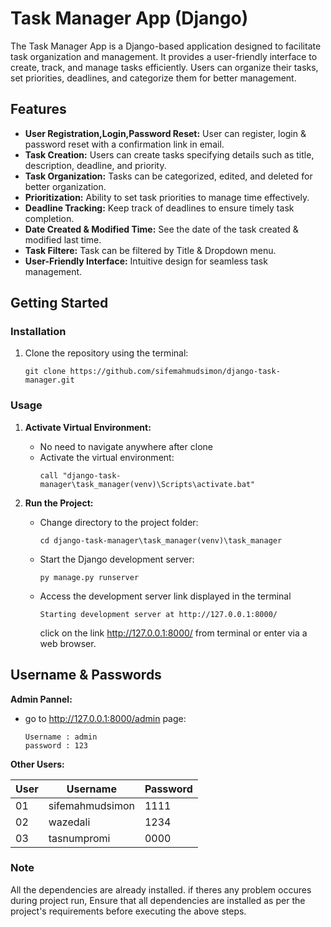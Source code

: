 # Task Manager App (Django)

The Task Manager App is a Django-based application designed to facilitate task organization and management. It provides a user-friendly interface to create, track, and manage tasks efficiently. Users can organize their tasks, set priorities, deadlines, and categorize them for better management.

## Features
- **User Registration,Login,Password Reset:** User can register, login & password reset with a confirmation link in email.
- **Task Creation:** Users can create tasks specifying details such as title, description, deadline, and priority.
- **Task Organization:** Tasks can be categorized, edited, and deleted for better organization.
- **Prioritization:** Ability to set task priorities to manage time effectively.
- **Deadline Tracking:** Keep track of deadlines to ensure timely task completion.
- **Date Created & Modified Time:** See the date of the task created & modified last time.
- **Task Filtere:** Task can be filtered by Title & Dropdown menu.
- **User-Friendly Interface:** Intuitive design for seamless task management.

## Getting Started

### Installation
1. Clone the repository using the terminal:
    ```
    git clone https://github.com/sifemahmudsimon/django-task-manager.git
    ```

### Usage
1. **Activate Virtual Environment:**
   - No need to navigate anywhere after clone
   - Activate the virtual environment:
     ```
     call "django-task-manager\task_manager(venv)\Scripts\activate.bat"
     ```

2. **Run the Project:**
   - Change directory to the project folder:
     ```
     cd django-task-manager\task_manager(venv)\task_manager
     ```
   - Start the Django development server:
     ```
     py manage.py runserver
     ```
   - Access the development server link displayed in the terminal
     ```
     Starting development server at http://127.0.0.1:8000/
     ```
     click on the link  http://127.0.0.1:8000/ from terminal or enter via a web browser.

## Username & Passwords
**Admin Pannel:**

- go to http://127.0.0.1:8000/admin page:
    
     ```
     Username : admin
     password : 123
     ```
**Other Users:**

| User | Username        | Password |
|------|-----------------|----------|
| 01   | sifemahmudsimon | 1111     |
| 02   | wazedali        | 1234     |
| 03   | tasnumpromi     | 0000     |

### Note
All the dependencies are already installed. if theres any problem occures during project run, Ensure that all dependencies are installed as per the project's requirements before executing the above steps.
